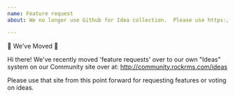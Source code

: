 ```yaml
---
name: Feature request
about: We no longer use Github for Idea collection.  Please use https://community.rockrms.com/ideas

---
```


🚨 We've Moved 🚨

Hi there!  We've recently moved 'feature requests' over to our own "Ideas" system on our Community site over at:
http://community.rockrms.com/ideas

Please use that site from this point forward for requesting features or voting on ideas.
